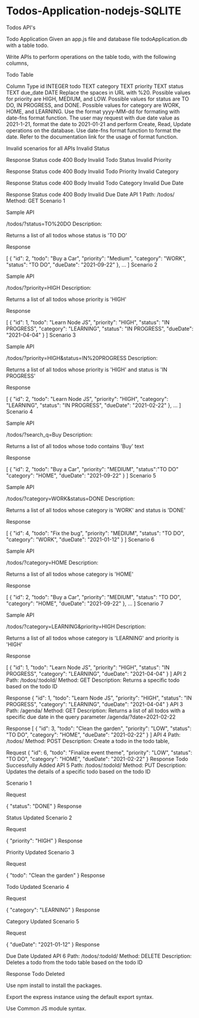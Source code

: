 # Todos-Application-nodejs-SQLITE
Todos API's

Todo Application
Given an app.js file and database file todoApplication.db with a table todo.

Write APIs to perform operations on the table todo, with the following columns,

Todo Table

Column	Type
id	INTEGER
todo	TEXT
category	TEXT
priority	TEXT
status	TEXT
due_date	DATE
Replace the spaces in URL with %20.
Possible values for priority are HIGH, MEDIUM, and LOW.
Possible values for status are TO DO, IN PROGRESS, and DONE.
Possible values for category are WORK, HOME, and LEARNING.
Use the format yyyy-MM-dd for formating with date-fns format function.
The user may request with due date value as 2021-1-21, format the date to 2021-01-21 and perform Create, Read, Update operations on the database.
Use date-fns format function to format the date. Refer to the documentation link for the usage of format function.

Invalid scenarios for all APIs
Invalid Status

Response
Status code
400
Body
Invalid Todo Status
Invalid Priority

Response
Status code
400
Body
Invalid Todo Priority
Invalid Category

Response
Status code
400
Body
Invalid Todo Category
Invalid Due Date

Response
Status code
400
Body
Invalid Due Date
API 1
Path: /todos/
Method: GET
Scenario 1

Sample API

/todos/?status=TO%20DO
Description:

Returns a list of all todos whose status is 'TO DO'

Response

[
  {
    "id": 2,
    "todo": "Buy a Car",
    "priority": "Medium",
    "category": "WORK",
    "status": "TO DO",
    "dueDate": "2021-09-22"
  },
  ...
]
Scenario 2

Sample API

/todos/?priority=HIGH
Description:

Returns a list of all todos whose priority is 'HIGH'

Response

[
  {
    "id": 1,
    "todo": "Learn Node JS",
    "priority": "HIGH",
    "status": "IN PROGRESS",
    "category": "LEARNING",
    "status": "IN PROGRESS",
    "dueDate": "2021-04-04"
  }
]
Scenario 3

Sample API

/todos/?priority=HIGH&status=IN%20PROGRESS
Description:

Returns a list of all todos whose priority is 'HIGH' and status is 'IN PROGRESS'

Response

[
  {
    "id": 2,
    "todo": "Learn Node JS",
    "priority": "HIGH",
    "category": "LEARNING",
    "status": "IN PROGRESS",
    "dueDate": "2021-02-22"
  },
  ...
]
Scenario 4

Sample API

/todos/?search_q=Buy
Description:

Returns a list of all todos whose todo contains 'Buy' text

Response

[
  {
    "id": 2,
    "todo": "Buy a Car",
    "priority": "MEDIUM",
    "status":"TO DO"
    "category": "HOME",
    "dueDate": "2021-09-22"
  }
]
Scenario 5

Sample API

/todos/?category=WORK&status=DONE
Description:

Returns a list of all todos whose category is 'WORK' and status is 'DONE'

Response

[
  {
    "id": 4,
    "todo": "Fix the bug",
    "priority": "MEDIUM",
    "status": "TO DO",
    "category": "WORK",
    "dueDate": "2021-01-12"
  }
]
Scenario 6

Sample API

/todos/?category=HOME
Description:

Returns a list of all todos whose category is 'HOME'

Response

[
  {
    "id": 2,
    "todo": "Buy a Car",
    "priority": "MEDIUM",
    "status": "TO DO",
    "category": "HOME",
    "dueDate": "2021-09-22"
  },
  ...
]
Scenario 7

Sample API

/todos/?category=LEARNING&priority=HIGH
Description:

Returns a list of all todos whose category is 'LEARNING' and priority is 'HIGH'

Response

[
  {
    "id": 1,
    "todo": "Learn Node JS",
    "priority": "HIGH",
    "status": "IN PROGRESS",
    "category": "LEARNING",
    "dueDate": "2021-04-04"
  }
]
API 2
Path: /todos/:todoId/
Method: GET
Description:
Returns a specific todo based on the todo ID

Response
{
  "id": 1,
  "todo": "Learn Node JS",
  "priority": "HIGH",
  "status": "IN PROGRESS",
  "category": "LEARNING",
  "dueDate": "2021-04-04"
}
API 3
Path: /agenda/
Method: GET
Description:
Returns a list of all todos with a specific due date in the query parameter /agenda/?date=2021-02-22

Response
[
  {
    "id": 3,
    "todo": "Clean the garden",
    "priority": "LOW",
    "status": "TO DO",
    "category": "HOME",
    "dueDate": "2021-02-22"
  }
]
API 4
Path: /todos/
Method: POST
Description:
Create a todo in the todo table,

Request
{
  "id": 6,
  "todo": "Finalize event theme",
  "priority": "LOW",
  "status": "TO DO",
  "category": "HOME",
  "dueDate": "2021-02-22"
}
Response
Todo Successfully Added
API 5
Path: /todos/:todoId/
Method: PUT
Description:
Updates the details of a specific todo based on the todo ID

Scenario 1

Request

{
  "status": "DONE"
}
Response

Status Updated
Scenario 2

Request

{
  "priority": "HIGH"
}
Response

Priority Updated
Scenario 3

Request

{
  "todo": "Clean the garden"
}
Response

Todo Updated
Scenario 4

Request

{
  "category": "LEARNING"
}
Response

Category Updated
Scenario 5

Request

{
  "dueDate": "2021-01-12"
}
Response

Due Date Updated
API 6
Path: /todos/:todoId/
Method: DELETE
Description:
Deletes a todo from the todo table based on the todo ID

Response
Todo Deleted

Use npm install to install the packages.

Export the express instance using the default export syntax.

Use Common JS module syntax.
